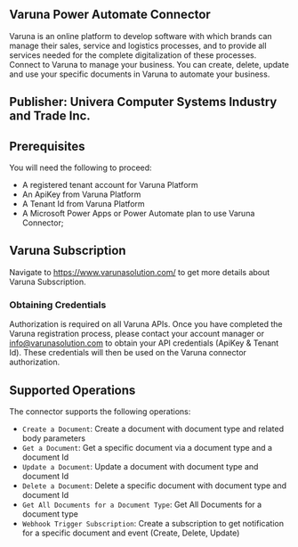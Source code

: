 ## Varuna Power Automate Connector
Varuna is an online platform to develop software with which brands can manage their sales, service and logistics processes, and to provide all services needed for the complete digitalization of these processes. Connect to Varuna to manage your business. You can create, delete, update and use your specific documents in Varuna to automate your business.

## Publisher: Univera Computer Systems Industry and Trade Inc.

## Prerequisites
You will need the following to proceed:
* A registered tenant account for Varuna Platform   
* An ApiKey from Varuna Platform
* A Tenant Id from Varuna Platform
* A Microsoft Power Apps or Power Automate plan to use Varuna Connector;

## Varuna Subscription 
Navigate to https://www.varunasolution.com/ to get more details about Varuna Subscription.

### Obtaining Credentials
Authorization is required on all Varuna APIs. Once you have completed the Varuna registration process, please contact your account manager or info@varunasolution.com to obtain your API credentials (ApiKey & Tenant Id). These credentials will then be used on the Varuna connector authorization.


## Supported Operations
The connector supports the following operations:
* `Create a Document`: Create a document with document type and related body parameters
* `Get a Document`: Get a specific document via a document type and a document Id
* `Update a Document`: Update a document with document type and document Id
* `Delete a Document`: Delete a specific document with document type and document Id
* `Get All Documents for a Document Type`: Get All Documents for a document type
* `Webhook Trigger Subscription`: Create a subscription to get notification for a specific document and event (Create, Delete, Update)